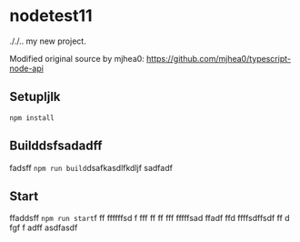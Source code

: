 # nodetest11
././..
my new project.

Modified original source by mjhea0: https://github.com/mjhea0/typescript-node-api

## Setupljlk

`npm install`

## Builddsfsadadff
fadsff
`npm run build`dsafkasdlfkdljf
sadfadf
## Start
ffaddsff
`npm run start`f
ff
ffffffsd
f
fff
ff
ff
fff
fffffsad
ffadf
ffd
ffffsdffsdf
ff
d
fgf
f
adff
asdfasdf
